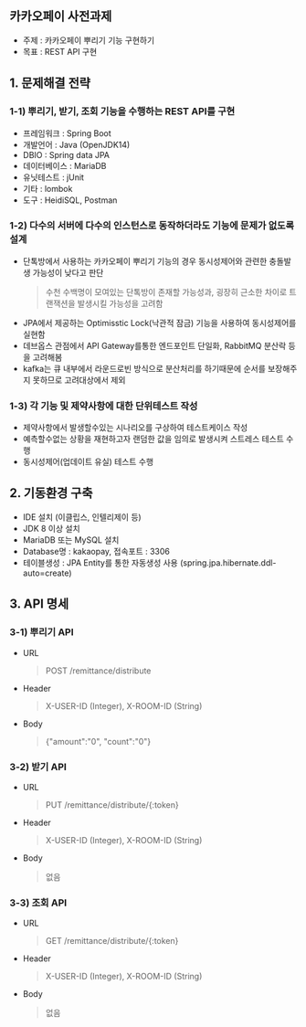 ## 카카오페이 사전과제
- 주제 : 카카오페이 뿌리기 기능 구현하기
- 목표 : REST API 구현

## 1. 문제해결 전략
### 1-1) 뿌리기, 받기, 조회 기능을 수행하는 REST API를 구현
 - 프레임워크 : Spring Boot
 - 개발언어 : Java (OpenJDK14)
 - DBIO : Spring data JPA
 - 데이터베이스 : MariaDB
 - 유닛테스트 : jUnit
 - 기타 : lombok
 - 도구 : HeidiSQL, Postman

### 1-2) 다수의 서버에 다수의 인스턴스로 동작하더라도 기능에 문제가 없도록 설계
 - 단톡방에서 사용하는 카카오페이 뿌리기 기능의 경우 동시성제어와 관련한 충돌발생 가능성이 낮다고 판단
   > 수천 수백명이 모여있는 단톡방이 존재할 가능성과, 굉장히 근소한 차이로 트랜잭션을 발생시킬 가능성을 고려함
 - JPA에서 제공하는 Optimisstic Lock(낙관적 잠금) 기능을 사용하여 동시성제어를 실현함
 - 데브옵스 관점에서 API Gateway를통한 엔드포인트 단일화, RabbitMQ 분산락 등을 고려해봄
 - kafka는 큐 내부에서 라운드로빈 방식으로 분산처리를 하기때문에 순서를 보장해주지 못하므로 고려대상에서 제외
 
### 1-3) 각 기능 및 제약사항에 대한 단위테스트 작성
 - 제약사항에서 발생할수있는 시나리오를 구상하여 테스트케이스 작성
 - 예측할수없는 상황을 재현하고자 랜덤한 값을 임의로 발생시켜 스트레스 테스트 수행
 - 동시성제어(업데이트 유실) 테스트 수행

## 2. 기동환경 구축
 - IDE 설치 (이클립스, 인텔리제이 등)
 - JDK 8 이상 설치
 - MariaDB 또는 MySQL 설치
 - Database명 : kakaopay, 접속포트 : 3306
 - 테이블생성 : JPA Entity를 통한 자동생성 사용 (spring.jpa.hibernate.ddl-auto=create)

## 3. API 명세
### 3-1) 뿌리기 API
 - URL
   > POST /remittance/distribute
 - Header
   > X-USER-ID (Integer), X-ROOM-ID (String)
 - Body
   > {"amount":"0", "count":"0"}

### 3-2) 받기 API
 - URL
   > PUT /remittance/distribute/{:token}
 - Header
   > X-USER-ID (Integer), X-ROOM-ID (String)
 - Body
   > 없음
### 3-3) 조회 API
 - URL
   > GET /remittance/distribute/{:token}
 - Header
   > X-USER-ID (Integer), X-ROOM-ID (String)
 - Body
   > 없음
